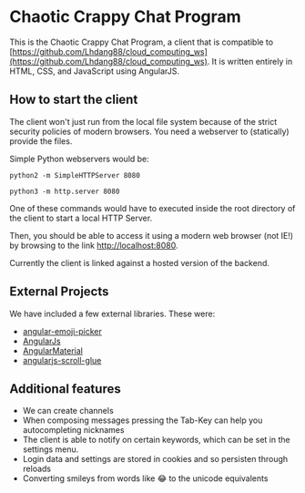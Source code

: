 # Chaotic Crappy Chat Program

This is the Chaotic Crappy Chat Program, a client that is compatible to [https://github.com/Lhdang88/cloud_computing_ws](https://github.com/Lhdang88/cloud_computing_ws). It is written entirely in HTML, CSS, and JavaScript using AngularJS.

## How to start the client
The client won't just run from the local file system because of the strict security policies of modern browsers. You need a webserver to (statically) provide the files.

Simple Python webservers would be:
```shell
python2 -m SimpleHTTPServer 8080
```
```shell
python3 -m http.server 8080
```
One of these commands would have to executed inside the root directory of the client to start a local HTTP Server.

Then, you should be able to access it using a modern web browser (not IE!) by browsing to the link [http://localhost:8080](http://localhost:8080).

Currently the client is linked against a hosted version of the backend.

## External Projects
We have included a few external libraries. These were:

  * [angular-emoji-picker](https://github.com/GalochkinKirov/angular-emoji-picker)
  * [AngularJs](https://angularjs.org/)
  * [AngularMaterial](https://material.angularjs.org/latest/)
  * [angularjs-scroll-glue](https://github.com/Luegg/angularjs-scroll-glue)

## Additional features

  * We can create channels
  * When composing messages pressing the Tab-Key can help you autocompleting nicknames
  * The client is able to notify on certain keywords, which can be set in the settings menu.
  * Login data and settings are stored in cookies and so persisten through reloads
  * Converting smileys from words like :joy: to the unicode equivalents